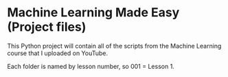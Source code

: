 # Machine Learning Made Easy (Project files)
This Python project will contain all of the scripts from the Machine Learning course that I uploaded on YouTube.


Each folder is named by lesson number, so 001 = Lesson 1.
